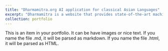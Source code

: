 ```yaml
---
title: "Dharmamitra.org AI application for classical Asian Languages"
excerpt: "Dharmamitra is a website that provides state-of-the-art machine translation and semantic search functionality for the classical Asian languages Sanskrit, Pali, Tibetan, and Chinese.<br/> <img src='/images/dharmamitra.png'  style='height:30%;'>"
collection: portfolio
---
```


This is an item in your portfolio. It can be have images or nice text. If you name the file .md, it will be parsed as markdown. If you name the file .html, it will be parsed as HTML. 

